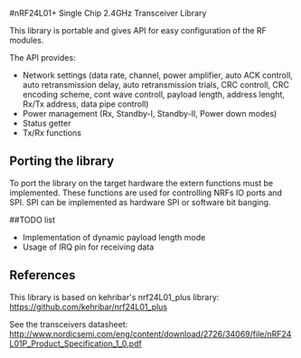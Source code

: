 #nRF24L01+ Single Chip 2.4GHz Transceiver Library

This library is portable and gives API for easy configuration of the RF modules.

The API provides:
- Network settings (data rate, channel, power amplifier, auto ACK controll, auto retransmission delay, auto retransmission trials, CRC controll, CRC encoding scheme, cont wave controll, payload length, address lenght, Rx/Tx address, data pipe controll)
- Power management (Rx, Standby-I, Standby-II, Power down modes)
- Status getter
- Tx/Rx functions

## Porting the library

To port the library on the target hardware the extern functions must be implemented. These functions are used for controlling NRFs IO ports and SPI. SPI can be implemented as hardware SPI or software bit banging.

##TODO list

- Implementation of dynamic payload length mode
- Usage of IRQ pin for receiving data

## References

This library is based on kehribar's nrf24L01_plus library:
	https://github.com/kehribar/nrf24L01_plus

See the transceivers datasheet: http://www.nordicsemi.com/eng/content/download/2726/34069/file/nRF24L01P_Product_Specification_1_0.pdf
